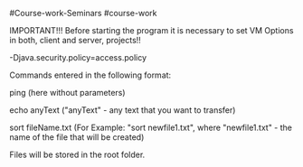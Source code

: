 #Course-work-Seminars #course-work

IMPORTANT!!! Before starting the program it is necessary to set VM Options in both, client and server, projects!!

-Djava.security.policy=access.policy

Commands entered in the following format:

ping (here without parameters)

echo anyText ("anyText" - any text that you want to transfer)

sort fileName.txt (For Example: "sort newfile1.txt", where "newfile1.txt" - the name of the file that will be created)

Files will be stored in the root folder.
